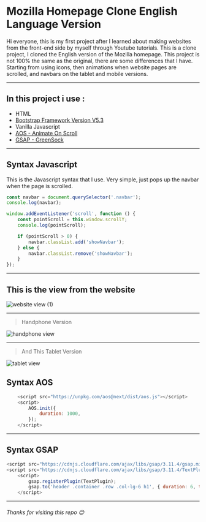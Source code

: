 # Mozilla Homepage Clone English Language Version
Hi everyone, this is my first project after I learned about making websites from the front-end side by myself through Youtube tutorials. This is a clone project, I cloned the English version of the Mozilla homepage. This project is not 100% the same as the original, there are some differences that I have. Starting from using icons, then animations when website pages are scrolled, and navbars on the tablet and mobile versions.

----

## In this project i use :

- HTML
- [Bootstrap Framework Version V5.3](https://getbootstrap.com/)
- Vanilla Javascript
- [AOS - Animate On Scroll](https://michalsnik.github.io/aos/)
- [GSAP - GreenSock](https://greensock.com/gsap/)

-------

## Syntax Javascript
This is the Javascript syntax that I use. Very simple, just pops up the navbar when the page is scrolled.

```javascript
const navbar = document.querySelector('.navbar');
console.log(navbar);

window.addEventListener('scroll', function () {
    const pointScroll = this.window.scrollY;
    console.log(pointScroll);

    if (pointScroll > 0) {
        navbar.classList.add('showNavbar');
    } else {
        navbar.classList.remove('showNavbar');
    }
});
```
----

## This is the view from the website

![website view (1)](https://user-images.githubusercontent.com/119624307/214856361-d0d70a29-4f87-4315-ab41-42c16008ecac.gif)

----

> Handphone Version

![handphone view](https://user-images.githubusercontent.com/119624307/214856697-3e35090c-5658-443d-ba95-977bec4201ff.gif)

----

> And This Tablet Version

![tablet view](https://user-images.githubusercontent.com/119624307/214859829-8a3e2217-d9de-4426-a70f-0b3af7297860.gif)

## Syntax AOS

```javascript
    <script src="https://unpkg.com/aos@next/dist/aos.js"></script>
    <script>
        AOS.init({
            duration: 1000,
        });
    </script>
```
----

## Syntax GSAP

```javascript
<script src="https://cdnjs.cloudflare.com/ajax/libs/gsap/3.11.4/gsap.min.js"></script>
<script src="https://cdnjs.cloudflare.com/ajax/libs/gsap/3.11.4/TextPlugin.min.js"></script>
    <script>
        gsap.registerPlugin(TextPlugin);
        gsap.to('header .container .row .col-lg-6 h1', { duration: 6, text: 'Make Firefox yours' });
    </script>

```
----

###### Thanks for visiting this repo 😊
